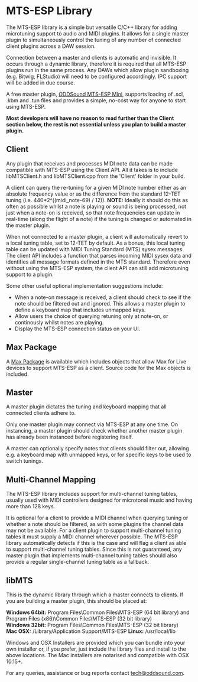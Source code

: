 # MTS-ESP Library

The MTS-ESP library is a simple but versatile C/C++ library for adding microtuning support to audio and MIDI plugins.  It allows for a single master plugin to simultaneously control the tuning of any number of connected client plugins across a DAW session.

Connection between a master and clients is automatic and invisible.  It occurs through a dynamic library, therefore it is required that all MTS-ESP plugins run in the same process.  Any DAWs which allow plugin sandboxing (e.g. Bitwig, FLStudio) will need to be configured accordingly.  IPC support will be added in due course.

A free master plugin, [ODDSound MTS-ESP Mini](https://oddsound.com/mtsespmini.php), supports loading of .scl, .kbm and .tun files and provides a simple, no-cost way for anyone to start using MTS-ESP.

**Most developers will have no reason to read further than the Client section below, the rest is not essential unless you plan to build a master plugin.**


## Client

Any plugin that receives and processes MIDI note data can be made compatible with MTS-ESP using the Client API.  All it takes is to include libMTSClient.h and libMTSClient.cpp from the 'Client' folder in your build.

A client can query the re-tuning for a given MIDI note number either as an absolute frequency value or as the difference from the standard 12-TET tuning (i.e. 440*2^((midi_note-69) / 12)).  **NOTE:** Ideally it should do this as often as possible whilst a note is playing or sound is being processed, not just when a note-on is received, so that note frequencies can update in real-time (along the flight of a note) if the tuning is changed or automated in the master plugin.

When not connected to a master plugin, a client will automatically revert to a local tuning table, set to 12-TET by default.  As a bonus, this local tuning table can be updated with MIDI Tuning Standard (MTS) sysex messages.  The client API includes a function that parses incoming MIDI sysex data and identifies all message formats defined in the MTS standard.  Therefore even without using the MTS-ESP system, the client API can still add microtuning support to a plugin.

Some other useful optional implementation suggestions include:

* When a note-on message is received, a client should check to see if the note should be filtered out and ignored.  This allows a master plugin to define a keyboard map that includes unmapped keys.
* Allow users the choice of querying retuning only at note-on, or continously whilst notes are playing.
* Display the MTS-ESP connection status on your UI.

## Max Package

A [Max Package](http://github.com/ODDSound/MTS-ESP-Max-Package) is available which includes objects that allow Max for Live devices to support MTS-ESP as a client.  Source code for the Max objects is included.


## Master

A master plugin dictates the tuning and keyboard mapping that all connected clients adhere to.

Only one master plugin may connect via MTS-ESP at any one time.  On instancing, a master plugin should check whether another master plugin has already been instanced before registering itself.

A master can optionally specify notes that clients should filter out, allowing e.g. a keyboard map with unmapped keys, or for specific keys to be used to switch tunings.


## Multi-Channel Mapping

The MTS-ESP library includes support for multi-channel tuning tables, usually used with MIDI controllers designed for microtonal music and having more than 128 keys.

It is optional for a client to provide a MIDI channel when querying tuning or whether a note should be filtered, as with some plugins the channel data may not be available.  For a client plugin to support multi-channel tuning tables it must supply a MIDI channel wherever possible.  The MTS-ESP library automatically detects if this is the case and will flag a client as able to support multi-channel tuning tables.  Since this is not guaranteed, any master plugin that implements multi-channel tuning tables should also provide a regular single-channel tuning table as a fallback.


## libMTS

This is the dynamic library through which a master connects to clients.  If you are building a master plugin, this should be placed at:

**Windows 64bit:** Program Files\Common Files\MTS-ESP (64 bit library) and Program Files (x86)\Common Files\MTS-ESP (32 bit library)  
**Windows 32bit:** Program Files\Common Files\MTS-ESP (32 bit library)  
**Mac OSX:** /Library/Application Support/MTS-ESP
**Linux:** /usr/local/lib  
  
Windows and OSX Installers are provided which you can bundle into your own installer or, if you prefer, just include the library files and install to the above locations.  The Mac installers are notarised and compatible with OSX 10.15+.


For any queries, assistance or bug reports contact tech@oddsound.com.

